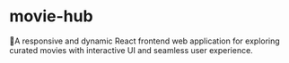 # movie-hub
📌A responsive and dynamic React frontend web application for exploring curated movies with interactive UI and seamless user experience.
